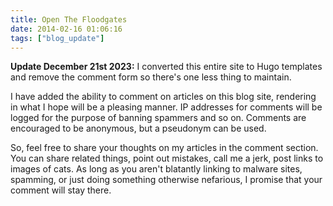 ```yaml
---
title: Open The Floodgates
date: 2014-02-16 01:06:16
tags: ["blog_update"]
---
```


**Update December 21st 2023:** I converted this entire site to Hugo templates
and remove the comment form so there's one less thing to maintain.

I have added the ability to comment on articles on this blog site, rendering in
what I hope will be a pleasing manner. IP addresses for comments will be logged
for the purpose of banning spammers and so on. Comments are encouraged to be
anonymous, but a pseudonym can be used.

So, feel free to share your thoughts on my articles in the comment section. You
can share related things, point out mistakes, call me a jerk, post links to
images of cats. As long as you aren't blatantly linking to malware sites,
spamming, or just doing something otherwise nefarious, I promise that your
comment will stay there.
